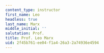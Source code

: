 ```yaml
---
content_type: instructor
first_name: Leo
headless: true
last_name: Marx
middle_initial: ''
salutation: Prof.
title: Prof. Leo Marx
uid: 2f45b761-ee04-f1a4-26a3-2a74936e4594
---
```

